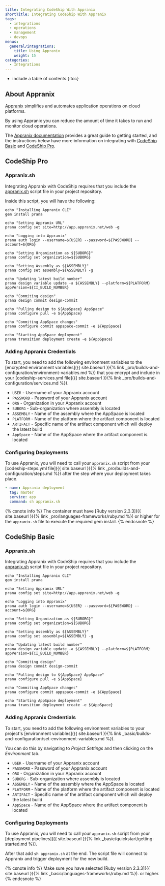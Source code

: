 ```yaml
---
title: Integrating CodeShip With Appranix
shortTitle: Integrating CodeShip With Appranix
tags:
  - integrations
  - operations
  - management
  - devops
menus:
  general/integrations:
    title: Using Appranix
    weight: 15
categories:
  - Integrations
---
```


* include a table of contents
{:toc}

## About Appranix

[Appranix](https://www.appranix.com/) simplifies and automates application operations on cloud platforms.

By using Appranix you can reduce the amount of time it takes to run and monitor cloud operations.

The [Appranix documentation](https://docs.appranix.net/) provides a great guide to getting started, and the instructions below have more information on integrating with [CodeShip Basic](https://codeship.com/features/basic) and [CodeShip Pro](https://codeship.com/features/pro).

## CodeShip Pro

### Appranix.sh

Integrating Appranix with CodeShip requires that you include the [appranix.sh](https://github.com/RushinthJohn/documentation/blob/master/_data/appranix.sh) script file in your project repository.

Inside this script, you will have the following:

```shell
echo "Installing Appranix CLI"
gem install prana

echo "Setting Appranix URL"
prana config set site=http://app.appranix.net/web -g

echo "Logging into Appranix"
prana auth login --username=${USER} --password=${PASSWORD} --account=${ORG}

echo "Setting Organization as ${SUBORG}"
prana config set organization=${SUBORG}

echo "Setting Assembly as ${ASSEMBLY}"
prana config set assembly=${ASSEMBLY} -g

echo "Updating latest build number"
prana design variable update -a ${ASSEMBLY} --platform=${PLATFORM} appVersion=${CI_BUILD_NUMBER}

echo "Commiting design"
prana design commit design-commit

echo "Pulling design to ${AppSpace} AppSpace"
prana configure pull -e ${AppSpace}

echo "Commiting AppSpace changes"
prana configure commit appspace-commit -e ${AppSpace}

echo "Starting AppSpace deployment"
prana transition deployment create -e ${AppSpace}
```

### Adding Appranix Credentials

To start, you need to add the following environment variables to the [encrypted environment variables]({{ site.baseurl }}{% link _pro/builds-and-configuration/environment-variables.md %}) that you encrypt and include in your [codeship-services.yml file]({{ site.baseurl }}{% link _pro/builds-and-configuration/services.md %}).

- `USER` - Username of your Appranix account
- `PASSWORD` - Password of your Appranix account
- `ORG` - Organization in your Appranix account
- `SUBORG` - Sub-organization where assembly is located
- `ASSEMBLY` - Name of the assembly where the AppSpace is located
- `PLATFORM` - Name of the platform where the artifact component is located
- `ARTIFACT` - Specific name of the artifact component which will deploy the latest build
- `AppSpace` - Name of the AppSpace where the artifact component is located

### Configuring Deployments

To use Appranix, you will need to call your `appranix.sh` script from your [codeship-steps.yml file]({{ site.baseurl }}{% link _pro/builds-and-configuration/steps.md %}) after the step where your deployment takes place.

```yaml
- name: Appranix deployment
  tag: master
  service: app
  command: sh appranix.sh
```

{% csnote info %}
The container must have [Ruby version 2.3.3]({{ site.baseurl }}{% link _pro/languages-frameworks/ruby.md %}) or higher for the `appranix.sh` file to execute the required gem install.
{% endcsnote %}

## CodeShip Basic

### Appranix.sh

Integrating Appranix with CodeShip requires that you include the [appranix.sh](https://github.com/RushinthJohn/documentation/blob/master/_data/appranix.sh) script file in your project repository.

```shell
echo "Installing Appranix CLI"
gem install prana

echo "Setting Appranix URL"
prana config set site=http://app.appranix.net/web -g

echo "Logging into Appranix"
prana auth login --username=${USER} --password=${PASSWORD} --account=${ORG}

echo "Setting Organization as ${SUBORG}"
prana config set organization=${SUBORG}

echo "Setting Assembly as ${ASSEMBLY}"
prana config set assembly=${ASSEMBLY} -g

echo "Updating latest build number"
prana design variable update -a ${ASSEMBLY} --platform=${PLATFORM} appVersion=${CI_BUILD_NUMBER}

echo "Commiting design"
prana design commit design-commit

echo "Pulling design to ${AppSpace} AppSpace"
prana configure pull -e ${AppSpace}

echo "Commiting AppSpace changes"
prana configure commit appspace-commit -e ${AppSpace}

echo "Starting AppSpace deployment"
prana transition deployment create -e ${AppSpace}
```

### Adding Appranix Credentials

To start, you need to add the following environment variables to your project's [environment variables]({{ site.baseurl }}{% link _basic/builds-and-configuration/set-environment-variables.md %}).

You can do this by navigating to _Project Settings_ and then clicking on the _Environment_ tab.

- `USER` - Username of your Appranix account
- `PASSWORD` - Password of your Appranix account
- `ORG` - Organization in your Appranix account
- `SUBORG` - Sub-organization where assembly is located
- `ASSEMBLY` - Name of the assembly where the AppSpace is located
- `PLATFORM` - Name of the platform where the artifact component is located
- `ARTIFACT` - Specific name of the artifact component which will deploy the latest build
- `AppSpace` - Name of the AppSpace where the artifact component is located

### Configuring Deployments

To use Appranix, you will need to call your `appranix.sh` script from your [deployment pipelines]({{ site.baseurl }}{% link _basic/quickstart/getting-started.md %}).

After that add `sh appranix.sh` at the end. The script file will connect to Appranix and trigger deployment for the new build.

{% csnote info %}
Make sure you have selected [Ruby version 2.3.3]({{ site.baseurl }}{% link _basic/languages-frameworks/ruby.md %}). or higher.
{% endcsnote %}
